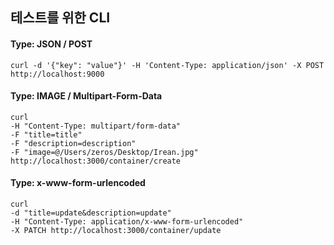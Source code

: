 ## 테스트를 위한 CLI

#### Type: JSON / POST
```
curl -d '{"key": "value"}' -H 'Content-Type: application/json' -X POST http://localhost:9000
```

#### Type: IMAGE / Multipart-Form-Data
```
curl 
-H "Content-Type: multipart/form-data" 
-F "title=title" 
-F "description=description" 
-F "image=@/Users/zeros/Desktop/Irean.jpg" 
http://localhost:3000/container/create
```

#### Type: x-www-form-urlencoded
```
curl 
-d "title=update&description=update"
-H "Content-Type: application/x-www-form-urlencoded"
-X PATCH http://localhost:3000/container/update
```